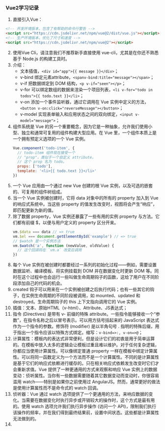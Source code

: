 ### Vue2学习记录

1. 直接引入Vue：
  ```html
  <!-- 开发环境版本，包含了有帮助的命令行警告 -->
  <script src="https://cdn.jsdelivr.net/npm/vue@2/dist/vue.js"></script>
  <!-- 生产环境版本，优化了尺寸和速度 -->
  <script src="https://cdn.jsdelivr.net/npm/vue@2"></script>
  ```
2. 使用Vue Cli，请注意我们不推荐新手直接使用 vue-cli，尤其是在你还不熟悉基于 Node.js 的构建工具时。
3. 介绍：
    * 文本插值，`<div id="app">{{ message }}</div>`；
    * v-bind 绑定元素attribute，`<spanv-bind:title="message"></span>`；
    * v-if 把数据绑定到 DOM 结构，`<p v-if="seen"></p>`；
    * v-for 可以绑定数组的数据来渲染一个项目列表，`<li v-for="todo in todos">{{ todo.text }}</li>`；
    * v-on 添加一个事件监听器，通过它调用在 Vue 实例中定义的方法，`<button v-on:click="reverseMessage"></button>`；
    * v-model 实现表单输入和应用状态之间的双向绑定，`<input v-model="message">`；
4. 组件系统是 Vue 的另一个重要概念，因为它是一种抽象，允许我们使用小型、独立和通常可复用的组件构建大型应用。在 Vue 里，一个组件本质上是一个拥有预定义选项的一个 Vue 实例。
    ```js
    Vue.component('todo-item', {
      // todo-item 组件现在接受一个
      // "prop"，类似于一个自定义 attribute。
      // 这个 prop 名为 todo。
      props: ['todo'],
      template: '<li>{{ todo.text }}</li>'
    })
    ```
5. 一个 Vue 应用由一个通过 new Vue 创建的根 Vue 实例，以及可选的嵌套的、可复用的组件树组成。
6. 当一个 Vue 实例被创建时，它将 data 对象中的所有的 property 加入到 Vue 的响应式系统中。当这些 property 的值发生改变时，视图将会产生“响应”，即匹配更新为新的值。
7. 除了数据 property，Vue 实例还暴露了一些有用的实例 property 与方法。它们都有前缀 $，以便与用户定义的 property 区分开来。
    ```js
    vm.$data === data // => true
    vm.$el === document.getElementById('example') // => true
    // $watch 是一个实例方法
    vm.$watch('a', function (newValue, oldValue) {
      // 这个回调将在 `vm.a` 改变后调用
    })
    ```
8. 每个 Vue 实例在被创建时都要经过一系列的初始化过程——例如，需要设置数据监听、编译模板、将实例挂载到 DOM 并在数据变化时更新 DOM 等。同时在这个过程中也会运行一些叫做生命周期钩子的函数，这给了用户在不同阶段添加自己的代码的机会。
9. created 钩子可以用来在一个实例被创建之后执行代码；也有一些其它的钩子，在实例生命周期的不同阶段被调用，如 mounted、updated 和 destroyed。生命周期钩子的 this 上下文指向调用它的 Vue 实例。
10. 插值：文本、原始HTML（v-html）、Attribute、JS表达式；
11. 指令 (Directives) 是带有 v- 前缀的特殊 attribute。一些指令能够接收一个“参数”，在指令名称之后以冒号表示。可以用方括号括起来的 JavaScript 表达式作为一个指令的参数。修饰符 (modifier) 是以半角句号 . 指明的特殊后缀，用于指出一个指令应该以特殊方式绑定。缩写：`v-bind=>:, v-on=>@`；
12. 计算属性：模板内的表达式非常便利，但是设计它们的初衷是用于简单运算的。在模板中放入太多的逻辑会让模板过重且难以维护。对于任何复杂逻辑，你都应当使用计算属性。可以像绑定普通 property 一样在模板中绑定计算属性。可以将同一函数定义为一个方法而不是一个计算属性。不同的是计算属性是基于它们的响应式依赖进行缓存的。只在相关响应式依赖发生改变时它们才会重新求值。Vue 提供了一种更通用的方式来观察和响应 Vue 实例上的数据变动：侦听属性。当你有一些数据需要随着其它数据变动而变动时，你很容易滥用 watch——特别是如果你之前使用过 AngularJS。然而，通常更好的做法是使用计算属性而不是命令式的 watch 回调。
13. 侦听器：Vue 通过 watch 选项提供了一个更通用的方法，来响应数据的变化。当需要在数据变化时执行异步或开销较大的操作时，这个方式是最有用的。使用 watch 选项允许我们执行异步操作 (访问一个 API)，限制我们执行该操作的频率，并在我们得到最终结果前，设置中间状态。这些都是计算属性无法做到的。
14.